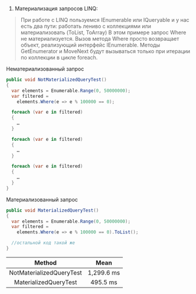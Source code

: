 1. Материализация запросов LINQ:
> При работе с LINQ пользуемся IEnumerable или IQueryable и у нас есть два пути: работать лениво с коллекциями или материализовать (ToList, ToArray)
> В этом примере запрос Where не материализуется. Вызов метода Where просто возвращает объект, реализующий интерфейс IEnumerable. Методы GetEnumerator и MoveNext будут вызываться только при итерации по коллекции в цикле foreach.

Нематериализованный запрос

```csharp
public void NotMaterializedQueryTest()
{
  var elements = Enumerable.Range(0, 50000000);
  var filtered = 
    elements.Where(e => e % 100000 == 0);

  foreach (var e in filtered)
  { 
    …
  }

  foreach (var e in filtered)
  { 
    …
  }

  foreach (var e in filtered)
  {
    …
  }
}
```

Материализованный запрос

```csharp
public void MaterializedQueryTest()
{
  var elements = Enumerable.Range(0, 50000000);
  var filtered = 
    elements.Where(e => e % 100000 == 0).ToList();

  //остальной код такой же
}
```

|                   Method |       Mean |
|:------------------------:|:----------:|
| NotMaterializedQueryTest | 1,299.6 ms |
|    MaterializedQueryTest |   495.5 ms |

